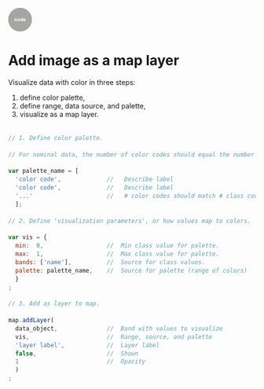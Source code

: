 ![code](../../images/code.png)  

# Add image as a map layer   

Visualize data with color in three steps:  

  1. define color palette,
  2. define range, data source, and palette,
  3. visualize as a map layer.  

```js

// 1. Define color palette.  

// For nominal data, the number of color codes should equal the number of unique nominal values.   

var palette_name = [
  'color code',             //   Describe label  
  'color code',             //   Describe label  
  '...'                     //   # color codes should match # class codes  
  ];

// 2. Define 'visualization parameters', or how values map to colors.

var vis = {
  min:  0,                  //  Min class value for palette.
  max:  1,                  //  Max class value for palette.
  bands: ['name'],          //  Source for class values.
  palette: palette_name,    //  Source for palette (range of colors)
  }
;

// 3. Add as layer to map.

map.addLayer(
  data_object,              //  Band with values to visualize
  vis,                      //  Range, source, and palette
  'layer label',            //  Layer label  
  false,                    //  Shown   
  1                         //  Opacity  
  )
;

```
